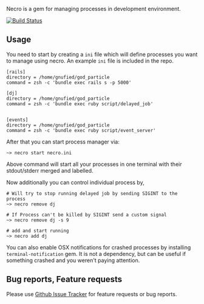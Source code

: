 Necro is a gem for managing processes in development environment.

[![Build Status](https://travis-ci.org/code-mancers/necro.png)](https://travis-ci.org/code-mancers/necro)


## Usage ##

You need to start by creating a `ini` file which will define processes you want to manage using necro. An example
`ini` file is included in the repo.

    [rails]
    directory = /home/gnufied/god_particle
    command = zsh -c 'bundle exec rails s -p 5000'
    
    [dj]
    directory = /home/gnufied/god_particle
    command = zsh -c 'bundle exec ruby script/delayed_job'
    
    
    [events]
    directory = /home/gnufied/god_particle
    command = zsh -c 'bundle exec ruby script/event_server'
    
After that you can start process manager via:

    ~> necro start necro.ini
    
Above command will start all your processes in one terminal with their stdout/stderr merged and labelled.

Now additionally you can control individual process by,

    # Will try to stop running delayed job by sending SIGINT to the process
    ~> necro remove dj

    # If Process can't be killed by SIGINT send a custom signal
    ~> necro remove dj -s 9

    # add and start running
    ~> necro add dj
    
You can also enable OSX notifications for crashed processes by installing `terminal-notification` gem. It is not a dependency, but can be useful if something crashed and you weren't paying attention.    
    

## Bug reports, Feature requests ## 

Please use [Github Issue Tracker](https://github.com/code-mancers/necro/issues) for feature requests or bug reports.





